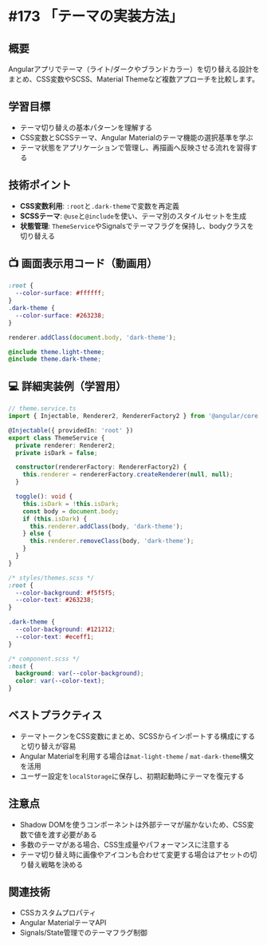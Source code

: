 # #173 「テーマの実装方法」

## 概要
Angularアプリでテーマ（ライト/ダークやブランドカラー）を切り替える設計をまとめ、CSS変数やSCSS、Material Themeなど複数アプローチを比較します。

## 学習目標
- テーマ切り替えの基本パターンを理解する
- CSS変数とSCSSテーマ、Angular Materialのテーマ機能の選択基準を学ぶ
- テーマ状態をアプリケーションで管理し、再描画へ反映させる流れを習得する

## 技術ポイント
- **CSS変数利用**: `:root`と`.dark-theme`で変数を再定義
- **SCSSテーマ**: `@use`と`@include`を使い、テーマ別のスタイルセットを生成
- **状態管理**: `ThemeService`やSignalsでテーマフラグを保持し、bodyクラスを切り替える

## 📺 画面表示用コード（動画用）

```scss
:root {
  --color-surface: #ffffff;
}
.dark-theme {
  --color-surface: #263238;
}
```

```typescript
renderer.addClass(document.body, 'dark-theme');
```

```scss
@include theme.light-theme;
@include theme.dark-theme;
```

## 💻 詳細実装例（学習用）
```typescript
// theme.service.ts
import { Injectable, Renderer2, RendererFactory2 } from '@angular/core';

@Injectable({ providedIn: 'root' })
export class ThemeService {
  private renderer: Renderer2;
  private isDark = false;

  constructor(rendererFactory: RendererFactory2) {
    this.renderer = rendererFactory.createRenderer(null, null);
  }

  toggle(): void {
    this.isDark = !this.isDark;
    const body = document.body;
    if (this.isDark) {
      this.renderer.addClass(body, 'dark-theme');
    } else {
      this.renderer.removeClass(body, 'dark-theme');
    }
  }
}
```

```scss
/* styles/themes.scss */
:root {
  --color-background: #f5f5f5;
  --color-text: #263238;
}

.dark-theme {
  --color-background: #121212;
  --color-text: #eceff1;
}
```

```scss
/* component.scss */
:host {
  background: var(--color-background);
  color: var(--color-text);
}
```

## ベストプラクティス
- テーマトークンをCSS変数にまとめ、SCSSからインポートする構成にすると切り替えが容易
- Angular Materialを利用する場合は`mat-light-theme` / `mat-dark-theme`構文を活用
- ユーザー設定を`localStorage`に保存し、初期起動時にテーマを復元する

## 注意点
- Shadow DOMを使うコンポーネントは外部テーマが届かないため、CSS変数で値を渡す必要がある
- 多数のテーマがある場合、CSS生成量やパフォーマンスに注意する
- テーマ切り替え時に画像やアイコンも合わせて変更する場合はアセットの切り替え戦略を決める

## 関連技術
- CSSカスタムプロパティ
- Angular MaterialテーマAPI
- Signals/State管理でのテーマフラグ制御

